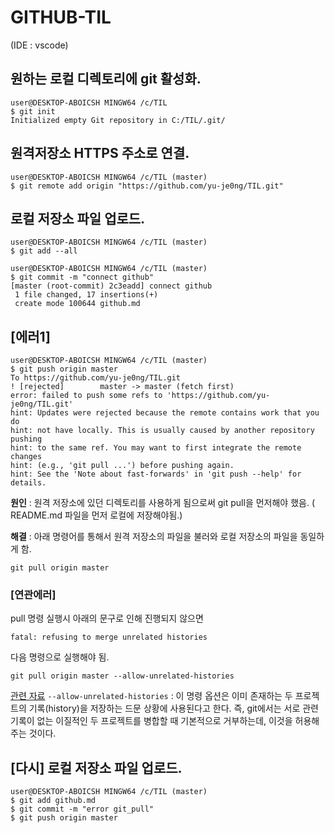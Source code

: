# GITHUB-TIL 

(IDE : vscode)
## 원하는 로컬 디렉토리에 git 활성화.

```
user@DESKTOP-ABOICSH MINGW64 /c/TIL
$ git init
Initialized empty Git repository in C:/TIL/.git/
```

## 원격저장소 HTTPS 주소로 연결.

```
user@DESKTOP-ABOICSH MINGW64 /c/TIL (master)
$ git remote add origin "https://github.com/yu-je0ng/TIL.git"
```

## 로컬 저장소 파일 업로드.

```
user@DESKTOP-ABOICSH MINGW64 /c/TIL (master)
$ git add --all
```
```
user@DESKTOP-ABOICSH MINGW64 /c/TIL (master)
$ git commit -m "connect github"
[master (root-commit) 2c3eadd] connect github
 1 file changed, 17 insertions(+)
 create mode 100644 github.md
 ```

## [에러1] 
 ```
 user@DESKTOP-ABOICSH MINGW64 /c/TIL (master)
$ git push origin master
To https://github.com/yu-je0ng/TIL.git
 ! [rejected]        master -> master (fetch first)
error: failed to push some refs to 'https://github.com/yu-je0ng/TIL.git'      
hint: Updates were rejected because the remote contains work that you do      
hint: not have locally. This is usually caused by another repository pushing  
hint: to the same ref. You may want to first integrate the remote changes     
hint: (e.g., 'git pull ...') before pushing again.
hint: See the 'Note about fast-forwards' in 'git push --help' for details. 
```

**원인** : 원격 저장소에 있던 디렉토리를 사용하게 됨으로써 git pull을 먼저해야 했음.
    ( README.md 파일을 먼저 로컬에 저장해야됨.)

**해결** : 아래 명령어를 통해서 원격 저장소의 파일을 불러와 로컬 저장소의 파일을 동일하게 함.
```
git pull origin master
```

### [연관에러]
pull 명령 실행시 아래의 문구로 인해 진행되지 않으면
```
fatal: refusing to merge unrelated histories
```
다음 명령으로 실행해야 됨.
```
git pull origin master --allow-unrelated-histories
```

[관련 자료](https://gdtbgl93.tistory.com/63)
`--allow-unrelated-histories`
: 이 명령 옵션은 이미 존재하는 두 프로젝트의 기록(history)을 저장하는 드문 상황에 사용된다고 한다. 즉, git에서는 서로 관련 기록이 없는 이질적인 두 프로젝트를 병합할 때 기본적으로 거부하는데, 이것을 허용해 주는 것이다.

## [다시] 로컬 저장소 파일 업로드.

```
user@DESKTOP-ABOICSH MINGW64 /c/TIL (master)
$ git add github.md
$ git commit -m "error git_pull"
$ git push origin master
```
